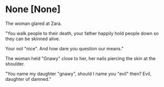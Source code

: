 # None [None]
The woman glared at Zara.

"You walk people to their death, your father happily hold people down so they can be skinned alive.

Your not "nice". And how dare you question our means."

The woman held "Gnawy" close to her, her nails piercing the skin at the shoulder.

"You name my daughter "gnawy", should I name you "evil" then? Evil, daughter of damned."
